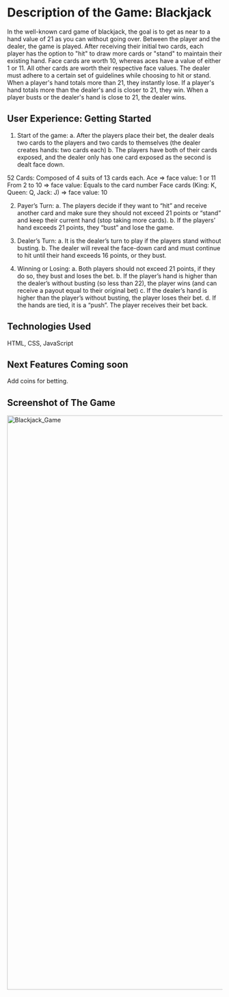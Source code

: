 # Description of the Game: Blackjack

In the well-known card game of blackjack, the goal is to get as near to a hand value of 21 as you can without going over. Between the player and the dealer, the game is played. After receiving their initial two cards, each player has the option to "hit" to draw more cards or "stand" to maintain their existing hand. Face cards are worth 10, whereas aces have a value of either 1 or 11. All other cards are worth their respective face values. The dealer must adhere to a certain set of guidelines while choosing to hit or stand. When a player's hand totals more than 21, they instantly lose. If a player's hand totals more than the dealer's and is closer to 21, they win. When a player busts or the dealer's hand is close to 21, the dealer wins.

## User Experience: Getting Started

1.	Start of the game: 
a.	After the players place their bet, the dealer deals two cards to the players and two cards to themselves (the dealer creates hands:  two cards each)
b.	The players have both of their cards exposed, and the dealer only has one card exposed as the second is dealt face down.

52 Cards:
Composed of 4 suits of 13 cards each.
Ace => face value: 1 or 11
From 2 to 10 => face value: Equals to the card number
Face cards (King: K, Queen: Q, Jack: J) => face value: 10

2.	Payer’s Turn:
a.	The players decide if they want to “hit” and receive another card and make sure they should not exceed 21 points or “stand” and keep their current hand (stop taking more cards).
b.	If the players’ hand exceeds 21 points, they “bust” and lose the game.

3.	Dealer’s Turn:
a.	It is the dealer’s turn to play if the players stand without busting.
b.	The dealer will reveal the face-down card and must continue to hit until their hand exceeds 16 points, or they bust.

4.	Winning or Losing:
a.	Both players should not exceed 21 points, if they do so, they bust and loses the bet.
b.	If the player’s hand is higher than the dealer’s without busting (so less than 22), the player wins (and can receive a payout equal to their original bet)
c.	If the dealer’s hand is higher than the player’s without busting, the player loses their bet.
d.	If the hands are tied, it is a “push”. The player receives their bet back.


## Technologies Used
HTML, CSS, JavaScript


## Next Features Coming soon
Add coins for betting.


## Screenshot of The Game

<img width="1340" alt="Blackjack_Game" src="https://user-images.githubusercontent.com/117631390/221378674-6464d04d-a618-4b45-b589-948b69c59c8b.png">